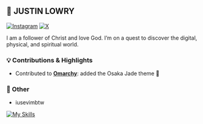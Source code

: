 ## 👋 JUSTIN LOWRY

<a href="https://instagram.com/justintlowry" target="_blank"> <img src="https://img.shields.io/badge/instagram-black?style=flat" alt="Instagram" /></a> <a href="https://x.com/justintlowry" target="_blank"> <img src="https://img.shields.io/badge/x-black?style=flat" alt="X" /></a>

I am a follower of Christ and love God. I’m on a quest to discover the digital, physical, and spiritual world.

### 💡 Contributions & Highlights

- Contributed to [**Omarchy**](https://github.com/basecamp/omarchy): added the Osaka Jade theme 🌱
 
### 🪼 Other

- iusevimbtw

[![My Skills](https://skillicons.dev/icons?i=go,python,swift,neovim&theme=light)](https://skillicons.dev)

